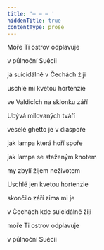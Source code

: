 ```yaml
---
title: '– – – '
hiddenTitle: true
contentType: prose
---
```


Moře Ti ostrov odplavuje

v půlnoční Suécii

já suicidálně v Čechách žiji

uschlé mi kvetou hortenzie

ve Valdicích na sklonku září

Ubývá milovaných tváří

veselé ghetto je v diaspoře

jak lampa která hoří spoře

jak lampa se staženým knotem

my zbylí žijem neživotem

Uschlé jen kvetou hortenzie

skončilo září zima mi je

v Čechách kde suicidálně žiji

moře Ti ostrov odplavuje

v půlnoční Suécii
